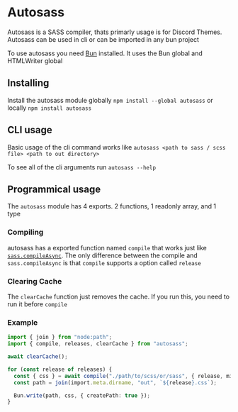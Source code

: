# Autosass
Autosass is a SASS compiler, thats primarly usage is for Discord Themes. Autosass can be used in cli or can be imported in any bun project

To use autosass you need [Bun](https://bun.sh/) installed. It uses the Bun global and HTMLWriter global

## Installing
Install the autosass module globally `npm install --global autosass` or locally `npm install autosass`

## CLI usage
Basic usage of the cli command works like
`autosass <path to sass / scss file> <path to out directory>`

To see all of the cli arguments run `autosass --help`

## Programmical usage
The `autosass` module has 4 exports. 2 functions, 1 readonly array, and 1 type
### Compiling
autosass has a exported function named `compile` that works just like [`sass.compileAsync`](https://sass-lang.com/documentation/js-api/functions/compileasync/). The only difference between the compile and `sass.compileAsync` is that `compile` supports a option called `release`

### Clearing Cache
The `clearCache` function just removes the cache. If you run this, you need to run it before `compile`

### Example

```ts
import { join } from "node:path";
import { compile, releases, clearCache } from "autosass";

await clearCache();

for (const release of releases) {
  const { css } = await compile("./path/to/scss/or/sass", { release, minify: true });
  const path = join(import.meta.dirname, "out", `${release}.css`);

  Bun.write(path, css, { createPath: true });
}
```
